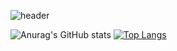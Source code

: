 ![header](https://capsule-render.vercel.app/api?type=waving&color=auto&height=200&section=header&text=yunyoungyee!&fontSize=30)

![Anurag's GitHub stats](https://github-readme-stats.vercel.app/api?username=yunyoungyee&show_icons=true&theme=buefy) [![Top Langs](https://github-readme-stats.vercel.app/api/top-langs/?username=anuraghazra&layout=compact)](https://github.com/anuraghazra/github-readme-stats)
